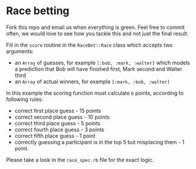 # Race betting

Fork this repo and email us when everything is green. Feel free to commit often, we would love to see how you tackle this and not just the final result.

Fill in the `score` routine in the `RaceBet::Race` class which accepts two arguments:

* an `Array` of guesses, for example `[:bob, :mark, :walter]` which models a prediction that Bob will have finished first, Mark second and Walter third
* an `Array` of actual winners, for example `[:mark, :bob, :walter]`

In this example the scoring function must calculate `6` points, according to following rules:
* correct first place guess - 15 points
* correct second place guess - 10 points
* correct third place guess - 5 points
* correct fourth place guess - 3 points
* correct fifth place guess - 1 point
* correctly guessing a participant is in the top 5 but misplacing them - 1 point.

Please take a look in the `race_spec.rb` file for the exact logic.
